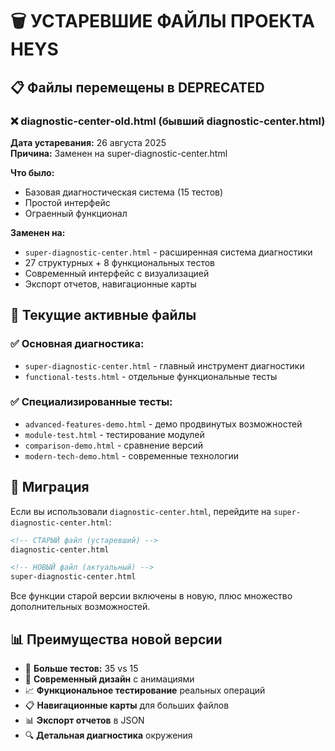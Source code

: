 # 🗑️ УСТАРЕВШИЕ ФАЙЛЫ ПРОЕКТА HEYS

## 📋 Файлы перемещены в DEPRECATED

### ❌ diagnostic-center-old.html (бывший diagnostic-center.html)

**Дата устаревания:** 26 августа 2025  
**Причина:** Заменен на super-diagnostic-center.html

**Что было:**
- Базовая диагностическая система (15 тестов)
- Простой интерфейс
- Ограенный функционал

**Заменен на:**
- `super-diagnostic-center.html` - расширенная система диагностики
- 27 структурных + 8 функциональных тестов
- Современный интерфейс с визуализацией
- Экспорт отчетов, навигационные карты

## 🎯 Текущие активные файлы

### ✅ Основная диагностика:
- `super-diagnostic-center.html` - главный инструмент диагностики
- `functional-tests.html` - отдельные функциональные тесты

### ✅ Специализированные тесты:
- `advanced-features-demo.html` - демо продвинутых возможностей
- `module-test.html` - тестирование модулей
- `comparison-demo.html` - сравнение версий
- `modern-tech-demo.html` - современные технологии

## 🔄 Миграция

Если вы использовали `diagnostic-center.html`, перейдите на `super-diagnostic-center.html`:

```html
<!-- СТАРЫЙ файл (устаревший) -->
diagnostic-center.html

<!-- НОВЫЙ файл (актуальный) -->
super-diagnostic-center.html
```

Все функции старой версии включены в новую, плюс множество дополнительных возможностей.

## 📊 Преимущества новой версии

- 🎯 **Больше тестов:** 35 vs 15
- 🎨 **Современный дизайн** с анимациями
- 📈 **Функциональное тестирование** реальных операций
- 📋 **Навигационные карты** для больших файлов
- 📊 **Экспорт отчетов** в JSON
- 🔍 **Детальная диагностика** окружения
